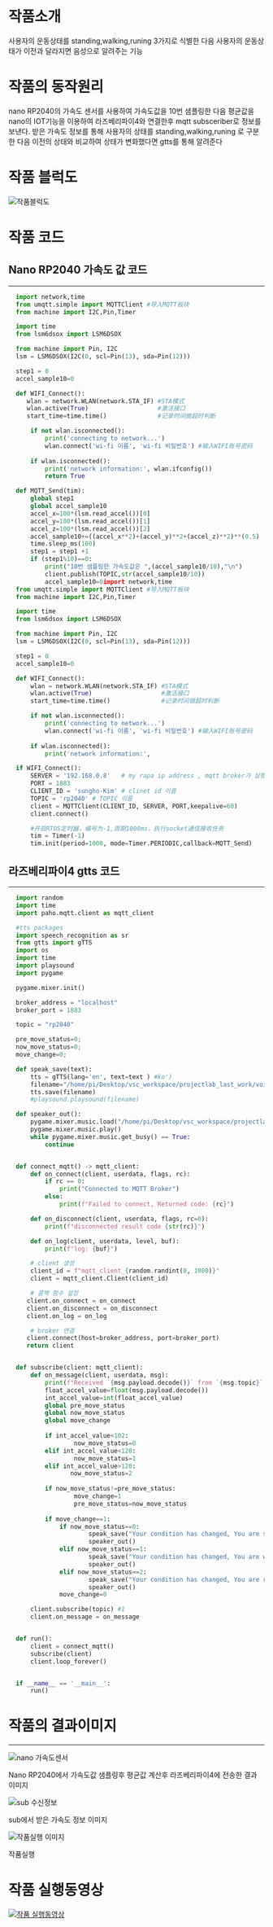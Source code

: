 # 작품소개
  사용자의 운동상태를 standing,walking,runing 3가지로 식별한 다음 사용자의 운동상태가 이전과 달라지면 음성으로 알려주는 기능 

# 작품의 동작원리
  nano RP2040의 가속도 센서를 사용하여 가속도값을 10번 샘플링한 다음 평균값을 nano의 IOT기능을 이용하여 라즈베리파이4와
  연결한후 mqtt subsceriber로 정보를 보낸다. 받은 가속도 정보를 통해 사용자의 상태를 standing,walking,runing 로 구분한 다음
  이전의 상태와 비교하여 상태가 변화했다면 gtts를 통해 알려준다

# 작품 블럭도
  ![작품블럭도](https://github.com/controlgit234/projectlab_234/blob/main/%EC%9E%91%ED%92%88%20%EB%B8%94%EB%9F%AD%EB%8F%84.PNG)
  
# 작품 코드
  ## Nano RP2040 가속도 값 코드
  ---
  ```python
    import network,time
    from umqtt.simple import MQTTClient #导入MQTT板块
    from machine import I2C,Pin,Timer

    import time
    from lsm6dsox import LSM6DSOX

    from machine import Pin, I2C
    lsm = LSM6DSOX(I2C(0, scl=Pin(13), sda=Pin(12)))

    step1 = 0
    accel_sample10=0

    def WIFI_Connect():
       wlan = network.WLAN(network.STA_IF) #STA模式
       wlan.active(True)                   #激活接口
       start_time=time.time()              #记录时间做超时判断

        if not wlan.isconnected():
            print('connecting to network...')
            wlan.connect('wi-fi 이름', 'wi-fi 비밀번호') #输入WIFI账号密码
        
        if wlan.isconnected():
            print('network information:', wlan.ifconfig())
            return True    

    def MQTT_Send(tim):
        global step1
        global accel_sample10
        accel_x=100*(lsm.read_accel())[0]
        accel_y=100*(lsm.read_accel())[1]
        accel_z=100*(lsm.read_accel())[2]
        accel_sample10+=((accel_x**2)+(accel_y)**2+(accel_z)**2)**(0.5)
        time.sleep_ms(100)
        step1 = step1 +1
        if (step1%10)==0:
            print("10번 샘플링한 가속도값은 ",(accel_sample10/10),"\n")
            client.publish(TOPIC,str(accel_sample10/10))
            accel_sample10=0import network,time
    from umqtt.simple import MQTTClient #导入MQTT板块
    from machine import I2C,Pin,Timer

    import time
    from lsm6dsox import LSM6DSOX

    from machine import Pin, I2C
    lsm = LSM6DSOX(I2C(0, scl=Pin(13), sda=Pin(12)))

    step1 = 0
    accel_sample10=0

    def WIFI_Connect():
        wlan = network.WLAN(network.STA_IF) #STA模式
        wlan.active(True)                   #激活接口
        start_time=time.time()              #记录时间做超时判断

        if not wlan.isconnected():
            print('connecting to network...')
            wlan.connect('wi-fi 이름', 'wi-fi 비밀번호') #输入WIFI账号密码
        
        if wlan.isconnected():
            print('network information:', 

    if WIFI_Connect():
        SERVER = '192.168.0.8'   # my rapa ip address , mqtt broker가 실행되고 있음
        PORT = 1883
        CLIENT_ID = 'sungho-Kim' # clinet id 이름
        TOPIC = 'rp2040' # TOPIC 이름
        client = MQTTClient(CLIENT_ID, SERVER, PORT,keepalive=60)
        client.connect()

        #开启RTOS定时器，编号为-1,周期1000ms，执行socket通信接收任务
        tim = Timer(-1)
        tim.init(period=1000, mode=Timer.PERIODIC,callback=MQTT_Send)
   ```
   
## 라즈베리파이4 gtts 코드
---
```python
  import random
  import time
  import paho.mqtt.client as mqtt_client

  #tts packages
  import speech_recognition as sr 
  from gtts import gTTS 
  import os 
  import time 
  import playsound 
  import pygame

  pygame.mixer.init()

  broker_address = "localhost"
  broker_port = 1883

  topic = "rp2040"

  pre_move_status=0;
  now_move_status=0;
  move_change=0;

  def speak_save(text):
      tts = gTTS(lang='en', text=text ) #ko')
      filename="/home/pi/Desktop/vsc_workspace/projectlab_last_work/voice.mp3"#음성파일 경로
      tts.save(filename) 
      #playsound.playsound(filename) 

  def speaker_out():
      pygame.mixer.music.load("/home/pi/Desktop/vsc_workspace/projectlab_last_work/voice.mp3")#음성파일 경로
      pygame.mixer.music.play()
      while pygame.mixer.music.get_busy() == True:
          continue


  def connect_mqtt() -> mqtt_client:
      def on_connect(client, userdata, flags, rc):
          if rc == 0:
              print("Connected to MQTT Broker")
          else:
              print(f"Failed to connect, Returned code: {rc}")

      def on_disconnect(client, userdata, flags, rc=0):
          print(f"disconnected result code {str(rc)}")

      def on_log(client, userdata, level, buf):
          print(f"log: {buf}")

      # client 생성
      client_id = f"mqtt_client_{random.randint(0, 1000)}"
      client = mqtt_client.Client(client_id)

      # 콜백 함수 설정
     client.on_connect = on_connect
     client.on_disconnect = on_disconnect
     client.on_log = on_log

      # broker 연결
     client.connect(host=broker_address, port=broker_port)
     return client


  def subscribe(client: mqtt_client):
      def on_message(client, userdata, msg):
          print(f"Received `{msg.payload.decode()}` from `{msg.topic}` topic")
          float_accel_value=float(msg.payload.decode())
          int_accel_value=int(float_accel_value)
          global pre_move_status
          global now_move_status
          global move_change
            
          if int_accel_value<102:
                  now_move_status=0
          elif int_accel_value<120:
                  now_move_status=1
          elif int_accel_value>120:
                 now_move_status=2
            
          if now_move_status!=pre_move_status:
                  move_change=1
                  pre_move_status=now_move_status
                
          if move_change==1:
              if now_move_status==0:
                      speak_save("Your condition has changed, You are standing now.")
                      speaker_out()
              elif now_move_status==1:
                      speak_save("Your condition has changed, You are walking now.")
                      speaker_out()
              elif now_move_status==2:
                      speak_save("Your condition has changed, You are running now.")
                      speaker_out()
              move_change=0

      client.subscribe(topic) #1
      client.on_message = on_message


  def run():
      client = connect_mqtt()
      subscribe(client)
      client.loop_forever()


  if __name__ == '__main__':
      run()
```

# 작품의 결과이미지
---
  ![nano 가속도센서](https://github.com/controlgit234/projectlab_234/blob/main/%EA%B0%80%EC%86%8D%EB%8F%84%EC%84%BC%EC%84%9C%20%ED%8F%89%EA%B7%A0%EA%B0%92%20%EA%B2%B0%EA%B3%BC%EC%9D%B4%EB%AF%B8%EC%A7%80.PNG)
  
  Nano RP2040에서 가속도값 샘플링후 평균값 계산후 라즈베리파이4에 전송한 결과 이미지
  
  ![sub 수신정보](https://github.com/controlgit234/projectlab_234/blob/main/sub%20%EC%97%90%EC%84%9C%20%EB%B0%9B%EC%9D%80%20%EA%B0%80%EC%86%8D%EB%8F%84%EC%A0%95%EB%B3%B4.PNG)
  
  sub에서 받은 가속도 정보 이미지
  
  ![작품실행 이미지](https://github.com/controlgit234/projectlab_234/blob/main/%ED%94%84%EB%9E%A9_%EC%9E%91%ED%92%88%EC%8B%A4%ED%96%89%EC%9D%B4%EB%AF%B8%EC%A7%80.png)
  
  작품실행 
  
# 작품 실행동영상
[![작품 실행동영상](https://youtu.be/WObF141nLoM/0.jpg)](https://youtu.be/WObF141nLoM)
